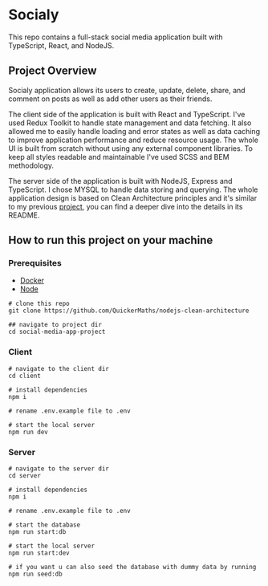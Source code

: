 # Socialy

This repo contains a full-stack social media application built with TypeScript, React, and NodeJS.

## Project Overview

Socialy application allows its users to create, update, delete, share, and comment on posts as well as add other users as their friends.

The client side of the application is built with React and TypeScript. I've used Redux Toolkit to handle state management and data fetching.
It also allowed me to easily handle loading and error states as well as data caching to improve application performance and reduce resource usage.
The whole UI is built from scratch without using any external component libraries. To keep all styles readable and maintainable I've used SCSS and BEM methodology.

The server side of the application is built with NodeJS, Express and TypeScript. I chose MYSQL to handle data storing and querying. 
The whole application design is based on Clean Architecture principles and it's similar to my previous [project](https://github.com/QuickerMaths/nodejs-clean-architecture), 
you can find a deeper dive into the details in its README. 

## How to run this project on your machine

### Prerequisites
* [Docker](https://www.docker.com/get-started/#h_installation)
* [Node](https://nodejs.org/en/download/current)

```
# clone this repo 
git clone https://github.com/QuickerMaths/nodejs-clean-architecture

## navigate to project dir
cd social-media-app-project
```

### Client

```
# navigate to the client dir
cd client

# install dependencies 
npm i

# rename .env.example file to .env

# start the local server 
npm run dev
```

### Server

```
# navigate to the server dir
cd server

# install dependencies 
npm i

# rename .env.example file to .env

# start the database
npm run start:db

# start the local server
npm run start:dev

# if you want u can also seed the database with dummy data by running
npm run seed:db
```
